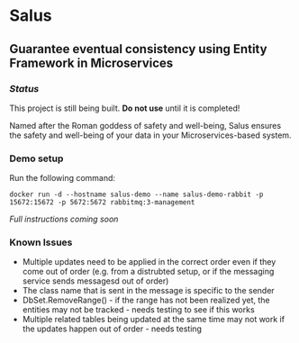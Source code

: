 # Salus
## Guarantee eventual consistency using Entity Framework in Microservices 

### *Status*

This project is still being built. **Do not use** until it is completed!

Named after the Roman goddess of safety and well-being, Salus ensures the safety
and well-being of your data in your Microservices-based system.

### Demo setup

Run the following command:

```
docker run -d --hostname salus-demo --name salus-demo-rabbit -p 15672:15672 -p 5672:5672 rabbitmq:3-management
```


*Full instructions coming soon*

### Known Issues

- Multiple updates need to be applied in the correct order even if they come out of order (e.g. from a distrubted
setup, or if the messaging service sends messagesd out of order)
- The class name that is sent in the message is specific to the sender
- DbSet.RemoveRange() - if the range has not been realized yet, the entities may not be tracked - needs testing to
see if this works
- Multiple related tables being updated at the same time may not work if the updates happen out of order - needs testing